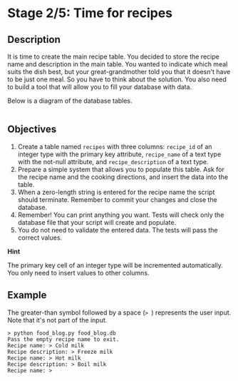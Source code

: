<h1>Stage 2/5: Time for recipes</h1>

<h2>Description</h2>

<p>It is time to create the main recipe table. You decided to store the recipe name and description in the main table. You wanted to indicate which meal suits the dish best, but your great-grandmother told you that it doesn't have to be just one meal. So you have to think about the solution. You also need to build a tool that will allow you to fill your database with data.</p>

<p>Below is a diagram of the database tables. </p>

<p style="text-align: center;"><img alt="" src="https://ucarecdn.com/22aa1e6d-5eb0-438b-bbb7-9bdff6a32001/"></p>

<h2>Objectives</h2>

<ol>
	<li>Create a table named <code class="java">recipes</code> with three columns: <code class="java">recipe_id</code> of an integer type with the primary key attribute, <code class="java">recipe_name</code> of a text type with the not-null attribute, and <code class="java">recipe_description</code> of a text type.</li>
	<li>Prepare a simple system that allows you to populate this table. Ask for the recipe name and the cooking directions, and insert the data into the table.</li>
	<li>When a zero-length string is entered for the recipe name the script should terminate. Remember to commit your changes and close the database.</li>
	<li>Remember! You can print anything you want. Tests will check only the database file that your script will create and populate.</li>
	<li>You do not need to validate the entered data. The tests will pass the correct values.</li>
</ol>

<p><b>Hint</b></p>
<p>The primary key cell of an integer type will be incremented automatically. You only need to insert values to other columns.</p>

<h2>Example</h2>

<p>The greater-than symbol followed by a space (<code class="java">&gt; </code>) represents the user input. Note that it's not part of the input.</p>

<pre><code class="java">&gt; python food_blog.py food_blog.db
Pass the empty recipe name to exit.
Recipe name: &gt; Cold milk
Recipe description: &gt; Freeze milk
Recipe name: &gt; Hot milk
Recipe description: &gt; Boil milk
Recipe name: &gt;</code></pre>
